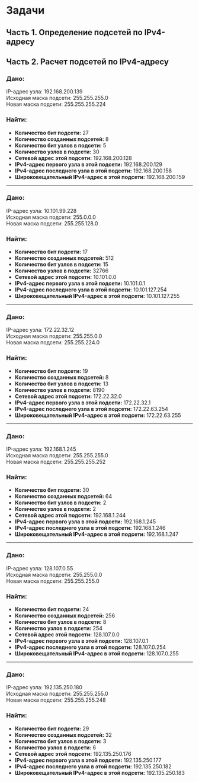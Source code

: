 # Задачи

## Часть 1. Определение подсетей по IPv4-адресу

## Часть 2. Расчет подсетей по IPv4-адресу

### Дано:
IP-адрес узла: 192.168.200.139  
Исходная маска подсети: 255.255.255.0  
Новая маска подсети: 255.255.255.224  

### Найти:
- **Количество бит подсети:** 27
- **Количество созданных подсетей:** 8
- **Количество бит узлов в подсети:** 5
- **Количество узлов в подсети:** 30
- **Сетевой адрес этой подсети:** 192.168.200.128
- **IPv4-адрес первого узла в этой подсети:** 192.168.200.129
- **IPv4-адрес последнего узла в этой подсети:** 192.168.200.158
- **Широковещательный IPv4-адрес в этой подсети:** 192.168.200.159

---

### Дано:
IP-адрес узла: 10.101.99.228  
Исходная маска подсети: 255.0.0.0  
Новая маска подсети: 255.255.128.0  

### Найти:
- **Количество бит подсети:** 17
- **Количество созданных подсетей:** 512
- **Количество бит узлов в подсети:** 15
- **Количество узлов в подсети:** 32766
- **Сетевой адрес этой подсети:** 10.101.0.0
- **IPv4-адрес первого узла в этой подсети:** 10.101.0.1
- **IPv4-адрес последнего узла в этой подсети:** 10.101.127.254
- **Широковещательный IPv4-адрес в этой подсети:** 10.101.127.255

---

### Дано:
IP-адрес узла: 172.22.32.12  
Исходная маска подсети: 255.255.0.0  
Новая маска подсети: 255.255.224.0  

### Найти:
- **Количество бит подсети:** 19
- **Количество созданных подсетей:** 8
- **Количество бит узлов в подсети:** 13
- **Количество узлов в подсети:** 8190
- **Сетевой адрес этой подсети:** 172.22.32.0
- **IPv4-адрес первого узла в этой подсети:** 172.22.32.1
- **IPv4-адрес последнего узла в этой подсети:** 172.22.63.254
- **Широковещательный IPv4-адрес в этой подсети:** 172.22.63.255

---

### Дано:
IP-адрес узла: 192.168.1.245  
Исходная маска подсети: 255.255.255.0  
Новая маска подсети: 255.255.255.252  

### Найти:
- **Количество бит подсети:** 30
- **Количество созданных подсетей:** 64
- **Количество бит узлов в подсети:** 2
- **Количество узлов в подсети:** 2
- **Сетевой адрес этой подсети:** 192.168.1.244
- **IPv4-адрес первого узла в этой подсети:** 192.168.1.245
- **IPv4-адрес последнего узла в этой подсети:** 192.168.1.246
- **Широковещательный IPv4-адрес в этой подсети:** 192.168.1.247

---

### Дано:
IP-адрес узла: 128.107.0.55  
Исходная маска подсети: 255.255.0.0  
Новая маска подсети: 255.255.255.0  

### Найти:
- **Количество бит подсети:** 24
- **Количество созданных подсетей:** 256
- **Количество бит узлов в подсети:** 8
- **Количество узлов в подсети:** 254
- **Сетевой адрес этой подсети:** 128.107.0.0
- **IPv4-адрес первого узла в этой подсети:** 128.107.0.1
- **IPv4-адрес последнего узла в этой подсети:** 128.107.0.254
- **Широковещательный IPv4-адрес в этой подсети:** 128.107.0.255

---

### Дано:
IP-адрес узла: 192.135.250.180  
Исходная маска подсети: 255.255.255.0  
Новая маска подсети: 255.255.255.248  

### Найти:
- **Количество бит подсети:** 29
- **Количество созданных подсетей:** 32
- **Количество бит узлов в подсети:** 3
- **Количество узлов в подсети:** 6
- **Сетевой адрес этой подсети:** 192.135.250.176
- **IPv4-адрес первого узла в этой подсети:** 192.135.250.177
- **IPv4-адрес последнего узла в этой подсети:** 192.135.250.182
- **Широковещательный IPv4-адрес в этой подсети:** 192.135.250.183






